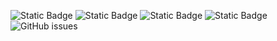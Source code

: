 ![Static Badge](https://img.shields.io/badge/blacklists-60-000000) ![Static Badge](https://img.shields.io/badge/blacklisted-2739969-cc0000) ![Static Badge](https://img.shields.io/badge/whitelisted-2242-00CC00) ![Static Badge](https://img.shields.io/badge/streaming_blacklist-28106-000000) ![GitHub issues](https://img.shields.io/github/issues/fabriziosalmi/blacklists)
